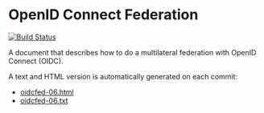 # OpenID Connect Federation

[![Build Status](https://travis-ci.org/rohe/oidcfederation.svg?branch=master)](https://travis-ci.org/rohe/oidcfederation)

A document that describes how to do a multilateral federation with OpenID Connect (OIDC).

A text and HTML version is automatically generated on each commit:

* [oidcfed-06.html](https://storage.googleapis.com/openid-connect/oidcfed-06.html)
* [oidcfed-06.txt](https://storage.googleapis.com/openid-connect/oidcfed-06.txt)
